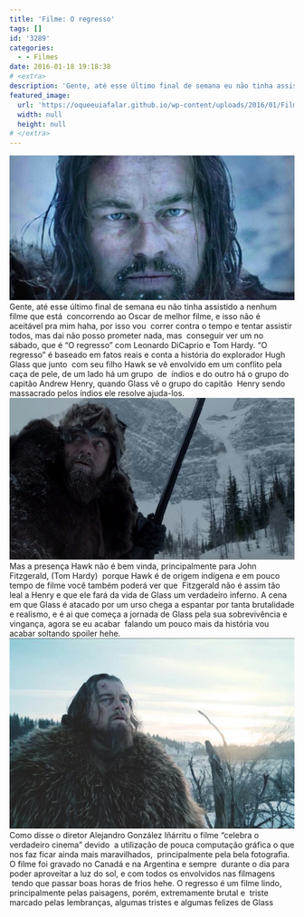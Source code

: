 ```yaml
---
title: 'Filme: O regresso'
tags: []
id: '3289'
categories:
  - - Filmes
date: 2016-01-18 19:18:38
# <extra>
description: 'Gente, até esse último final de semana eu não tinha assistido a nenhum filme que está  concorrendo ao Oscar de melhor filme, e isso não é aceitável pra mim haha, por isso vou  correr contra o tempo e tentar assistir todos, mas dai não posso prometer nada, mas  conseguir ver um no sábado, que é “O regresso” com Leonardo DiCaprio e Tom Hardy. “O regresso” é baseado em fatos reais e conta a história do explorador Hugh Glass que junto  com seu filho Hawk se vê envolvido em um conflito pela caça de pele, de um lado há um grupo  de  índios e do outro há o grupo do capitão Andrew Henry, quando Glass vê o grupo do capitão  Henry sendo massacrado pelos índios ele resolve ajuda-los. Mas a presença Hawk não é bem vinda, principalmente para John Fitzgerald, (Tom &hellip;'
featured_image: 
  url: 'https://oqueeuiafalar.github.io/wp-content/uploads/2016/01/Filme-O-regresso-Leonardo-DiCaprio.jpg'
  width: null
  height: null
# </extra>
---
```


[![Leonardo DiCaprio em O Regresso ](/wp-content/uploads/2016/01/Filme-O-regresso-Leonardo-DiCaprio.jpg)](/wp-content/uploads/2016/01/Filme-O-regresso-Leonardo-DiCaprio.jpg) Gente, até esse último final de semana eu não tinha assistido a nenhum filme que está  concorrendo ao Oscar de melhor filme, e isso não é aceitável pra mim haha, por isso vou  correr contra o tempo e tentar assistir todos, mas dai não posso prometer nada, mas  conseguir ver um no sábado, que é “O regresso” com Leonardo DiCaprio e Tom Hardy. “O regresso” é baseado em fatos reais e conta a história do explorador Hugh Glass que junto  com seu filho Hawk se vê envolvido em um conflito pela caça de pele, de um lado há um grupo  de  índios e do outro há o grupo do capitão Andrew Henry, quando Glass vê o grupo do capitão  Henry sendo massacrado pelos índios ele resolve ajuda-los. [![The Revenant  - film](/wp-content/uploads/2016/01/leonardo-dicaprio-the-revenant.jpg)](/wp-content/uploads/2016/01/leonardo-dicaprio-the-revenant.jpg) Mas a presença Hawk não é bem vinda, principalmente para John Fitzgerald, (Tom Hardy)  porque Hawk é de origem indígena e em pouco tempo de filme você também poderá ver que  Fitzgerald não é assim tão leal a Henry e que ele fará da vida de Glass um verdadeiro inferno. A cena em que Glass é atacado por um urso chega a espantar por tanta brutalidade e realismo, e é ai que começa a jornada de Glass pela sua sobrevivência e vingança, agora se eu acabar  falando um pouco mais da história vou acabar soltando spoiler hehe. [![The Revenant  - O regresso com Leonardo DiCaprio ](/wp-content/uploads/2016/01/Leonardo-Di-C.jpg)](/wp-content/uploads/2016/01/Leonardo-Di-C.jpg) Como disse o diretor Alejandro González Iñárritu o filme “celebra o verdadeiro cinema” devido  a utilização de pouca computação gráfica o que nos faz ficar ainda mais maravilhados,  principalmente pela bela fotografia. O filme foi gravado no Canadá e na Argentina e sempre  durante o dia para poder aproveitar a luz do sol, e com todos os envolvidos nas filmagens  tendo que passar boas horas de frios hehe. O regresso é um filme lindo, principalmente pelas paisagens, porém, extremamente brutal e  triste marcado pelas lembranças, algumas tristes e algumas felizes de Glass
